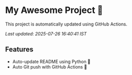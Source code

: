# My Awesome Project 🚀

This project is automatically updated using GitHub Actions.

_Last updated: 2025-07-26 16:40:41 IST_

## Features
- Auto-update README using Python 🐍
- Auto Git push with GitHub Actions 🤖
